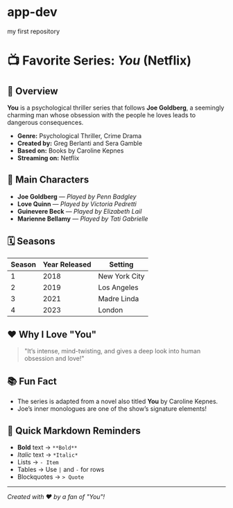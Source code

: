# app-dev
my first repository
# 📺 Favorite Series: *You* (Netflix)

## 📖 Overview
**You** is a psychological thriller series that follows **Joe Goldberg**, a seemingly charming man whose obsession with the people he loves leads to dangerous consequences.

- **Genre:** Psychological Thriller, Crime Drama
- **Created by:** Greg Berlanti and Sera Gamble
- **Based on:** Books by Caroline Kepnes
- **Streaming on:** Netflix

## 🧑 Main Characters
- **Joe Goldberg** — *Played by Penn Badgley*
- **Love Quinn** — *Played by Victoria Pedretti*
- **Guinevere Beck** — *Played by Elizabeth Lail*
- **Marienne Bellamy** — *Played by Tati Gabrielle*

## 🗓️ Seasons
| Season | Year Released | Setting           |
|--------|---------------|-------------------|
| 1      | 2018          | New York City      |
| 2      | 2019          | Los Angeles        |
| 3      | 2021          | Madre Linda        |
| 4      | 2023          | London             |

## ❤️ Why I Love "You"
> "It’s intense, mind-twisting, and gives a deep look into human obsession and love!"

## 📚 Fun Fact
- The series is adapted from a novel also titled **You** by Caroline Kepnes.
- Joe’s inner monologues are one of the show’s signature elements!

## 📌 Quick Markdown Reminders
- **Bold** text → `**Bold**`
- *Italic* text → `*Italic*`
- Lists → `- Item`
- Tables → Use `|` and `-` for rows
- Blockquotes → `> Quote`

---
*Created with ❤️ by a fan of "You"!*
